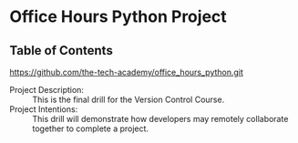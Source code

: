 # Office Hours Python Project

## Table of Contents
https://github.com/the-tech-academy/office_hours_python.git<dl>
 

  <dt>Project Description:</dt>
  <dd>This is the final drill for the Version Control Course.</dd>

  <dt>Project Intentions:</dt>
  <dd>This drill will demonstrate how developers may remotely collaborate together to complete a project.</dd>
</dl>
